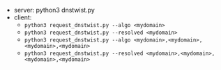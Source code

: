 - server: python3 dnstwist.py
- client:
  - `python3 request_dnstwist.py --algo <mydomain>`
  - `python3 request_dnstwist.py --resolved <mydomain>`
  - `python3 request_dnstwist.py --algo <mydomain>,<mydomain>,<mydomain>,<mydomain>`
  - `python3 request_dnstwist.py --resolved <mydomain>,<mydomain>,<mydomain>,<mydomain>`
